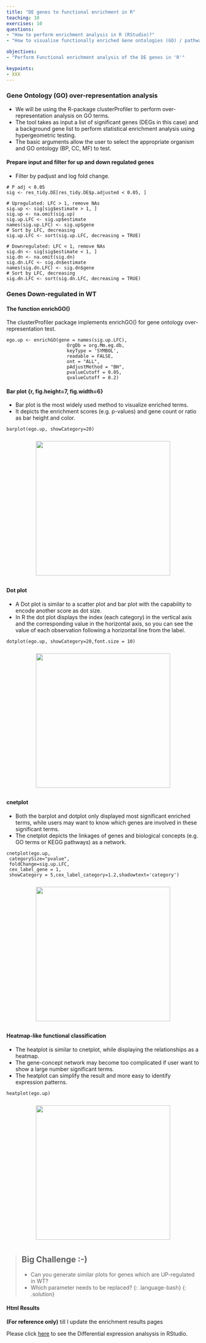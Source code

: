 ```yaml
---
title: "DE genes to functional enrichment in R"
teaching: 10
exercises: 10
questions:
- "How to perform enrichment analysis in R (RStudio)?"
- "How to visualise functionally enriched Gene ontologies (GO) / pathways as networks?"

objectives:
- "Perform Functional enrichment analysis of the DE genes in 'R'"

keypoints:
- XXX
---
```



### Gene Ontology (GO) over-representation analysis 
- We will be using the R-package clusterProfiler to perform over-representation analysis on GO terms. 
- The tool takes as input a list of significant genes (DEGs in this case) and a background gene list to perform statistical enrichment analysis using hypergeometric testing.
- The basic arguments allow the user to select the appropriate organism and GO ontology (BP, CC, MF) to test.

#### Prepare input and filter for up and down regulated genes
- Filter by padjust and log fold change. 

```
# P adj < 0.05 
sig <- res_tidy.DE[res_tidy.DE$p.adjusted < 0.05, ]

# Upregulated: LFC > 1, remove NAs
sig.up <- sig[sig$estimate > 1, ]
sig.up <- na.omit(sig.up)
sig.up.LFC <- sig.up$estimate
names(sig.up.LFC) <- sig.up$gene
# Sort by LFC, decreasing
sig.up.LFC <- sort(sig.up.LFC, decreasing = TRUE)

# Downregulated: LFC < 1, remove NAs
sig.dn <- sig[sig$estimate < 1, ]
sig.dn <- na.omit(sig.dn)
sig.dn.LFC <- sig.dn$estimate
names(sig.dn.LFC) <- sig.dn$gene
# Sort by LFC, decreasing
sig.dn.LFC <- sort(sig.dn.LFC, decreasing = TRUE)
```


### Genes Down-regulated in WT

#### The function enrichGO()
The clusterProfiler package implements enrichGO() for gene ontology over-representation test.

```{r}
ego.up <- enrichGO(gene = names(sig.up.LFC),
                      OrgDb = org.Mm.eg.db, 
                      keyType = 'SYMBOL',
                      readable = FALSE,
                      ont = "ALL",
                      pAdjustMethod = "BH",
                      pvalueCutoff = 0.05, 
                      qvalueCutoff = 0.2)
```
#### Bar plot {r, fig.height=7, fig.width=6}
- Bar plot is the most widely used method to visualize enriched terms. 
- It depicts the enrichment scores (e.g. p-values) and gene count or ratio as bar height and color.
```{r, fig.height=7, fig.width=6}
barplot(ego.up, showCategory=20)
```

 <p align="center">
  <img src="{{ page.root }}/fig/BarPlot_Down_in_WT.png" style="margin:10px;height:350px"/>
  </p>

#### Dot plot
- A Dot plot is similar to a scatter plot and bar plot with the capability to encode another score as dot size.
- In R the dot plot displays the index (each category) in the vertical axis and the corresponding value in the horizontal axis, so you can see the value of each observation following a horizontal line from the label.
```{r, fig.height=7, fig.width=6}
dotplot(ego.up, showCategory=20,font.size = 10)
```
 <p align="center">
  <img src="{{ page.root }}/fig/DotPlot_Down_in_WT.png" style="margin:10px;height:350px"/>
  </p>
  
#### cnetplot
- Both the barplot and dotplot only displayed most significant enriched terms, while users may want to know which genes are involved in these significant terms. 
- The cnetplot depicts the linkages of genes and biological concepts (e.g. GO terms or KEGG pathways) as a network.
```{r, fig.height=5, fig.width=8}
cnetplot(ego.up, 
 categorySize="pvalue", 
 foldChange=sig.up.LFC,
 cex_label_gene = 1,
 showCategory = 5,cex_label_category=1.2,shadowtext='category')
```
<p align="center">
  <img src="{{ page.root }}/fig/cnetPlot_DownInWT.png" style="margin:10px;height:350px"/>
  </p>
  
#### Heatmap-like functional classification
- The heatplot is similar to cnetplot, while displaying the relationships as a heatmap. 
- The gene-concept network may become too complicated if user want to show a large number significant terms. 
- The heatplot can simplify the result and more easy to identify expression patterns.
```{r}
heatplot(ego.up)
```

<p align="center">
  <img src="{{ page.root }}/fig/HeatMap_Down_in_WT.png" style="margin:10px;height:350px"/>
</p>


> ## Big Challenge :-)
> - Can you generate similar plots for genes which are UP-regulated in WT?
> - Which parameter needs to be replaced?
> {: .language-bash}
{: .solution}

#### Html Results  
__(For reference only)__ till I update the enrichment results pages

Please click [here](https://sydney-informatics-hub.github.io/training-nfcore-rnaseq.parttwo/rnaseq_DE_Full_matrix_DryRun) to see the Differential expression analsysis in RStudio.
